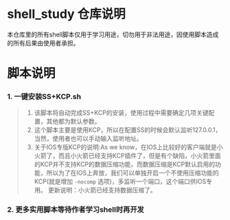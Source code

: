 # shell_study 仓库说明
本仓库里的所有shell脚本仅用于学习用途，切勿用于非法用途，因使用脚本造成的所有后果由使用者承担。

# 脚本说明

### 1. 一键安装SS+KCP.sh

> 1. 该脚本将自动完成SS+KCP的安装，使用过程中需要确定几项关键配置，其他都为默认参数。
> 2. 这个脚本主要是使用KCP，所以在配置SS的时候会默认监听127.0.0.1，当然，使用者也可以手动输入监听地址。
> 3. 关于IOS专版KCP的说明:As we know，在IOS上比较好的客户端就是小火箭了，而且小火箭已经支持KCP插件了，但是有个缺陷，小火箭里面的KCP并不支持KCP的数据压缩功能，而数据压缩是KCP默认启用的功能，所以为了在IOS上奔放，我们可以单独开启一个不使用压缩功能的KCP(就是增加 `-nocomp` 选项)，多监听一个端口，这个端口供IOS专用。
更新说明：小火箭已经支持数据压缩了。

### 2. 更多实用脚本等待作者学习shell时再开发

